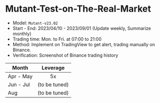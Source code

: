 # Mutant-Test-on-The-Real-Market
* Model: `Mutant-v23.02`
* Start - End: 2023/04/10 - 2023/09/01 (Update weekly, Summarize monthly)
* Trading time: Mon. to Fri. at 07:00 to 21:00
* Method: Implement on TradingView to get alert, trading manually on Binance.
* Verification: Screenshot of Binance trading history

| Month     | Leverage      |
| ----------|:-------------:|
| Apr - May | 5x            |
| Jun - Jul | (to be tuned) |
| Aug       | (to be tuned) |
